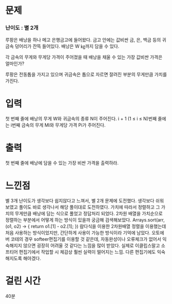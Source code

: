# 문제

### 난이도 : 별 2개

루팡은 배낭을 하나 메고 은행금고에 들어왔다. 금고 안에는 값비싼 금, 은, 백금 등의 귀금속 덩어리가 잔뜩 들어있다. 배낭은 W ㎏까지 담을 수 있다.

각 금속의 무게와 무게당 가격이 주어졌을 때 배낭을 채울 수 있는 가장 값비싼 가격은 얼마인가?

루팡은 전동톱을 가지고 있으며 귀금속은 톱으로 자르면 잘려진 부분의 무게만큼 가치를 가진다.

# 입력

첫 번째 줄에 배낭의 무게 W와 귀금속의 종류 N이 주어진다. i + 1 (1 ≤ i ≤ N)번째 줄에는 i번째 금속의 무게 Mi와 무게당 가격 Pi가 주어진다.

# 출력

첫 번째 줄에 배낭에 담을 수 있는 가장 비싼 가격을 출력하라.

# 느낀점

별 3개 난이도가 생각보다 쉽지않다고 느껴서, 별 2개 문제에 도전했다. 생각보다 쉬워 보였고 풀이도 바로 생각나서 해당 풀이대로 도전하였다. 가치에 따라서 정렬하고 그 가치의 무게만큼 배낭에 담는 식으로 풀었고 정답처리 되었다. 2차원 배열을 가치순으로 정렬하는 부분에서 어떻게 하는 방식이 있을까 궁금해 검색해보았다.
Arrays.sort(arr, (o1, o2) -> {
return o1.[1] - o2.[1];
})
람다식을 이용한 2차원배열 정렬을 이용했는데 처음 사용하는 방식이었지만, 간단하게 사용이 가능한 방식이라 기억에 남았다. 오토에버 코테의 경우 softeer편집기를 이용할 것 같은데, 자동완성이나 오류체크가 없어서 익숙해지지 않으면 굉장히 어려울 것 같다는 느낌을 많이 받았다. 실제로 이클립스말고 소프티어 편집기에서 작업할 시 체감상 훨씬 실력이 떨어지는 느낌. 다른 편집기에도 익숙해지도록 해야겠다.

# 걸린 시간

40분

